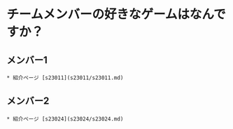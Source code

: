 # チームメンバーの好きなゲームはなんですか？
## メンバー1 
	* 紹介ページ [s23011](s23011/s23011.md)
## メンバー2
	* 紹介ページ [s23024](s23024/s23024.md)
